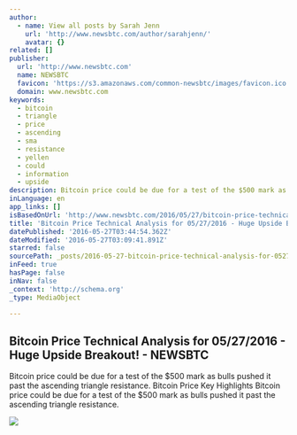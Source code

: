 ```yaml
---
author:
  - name: View all posts by Sarah Jenn
    url: 'http://www.newsbtc.com/author/sarahjenn/'
    avatar: {}
related: []
publisher:
  url: 'http://www.newsbtc.com'
  name: NEWSBTC
  favicon: 'https://s3.amazonaws.com/common-newsbtc/images/favicon.ico'
  domain: www.newsbtc.com
keywords:
  - bitcoin
  - triangle
  - price
  - ascending
  - sma
  - resistance
  - yellen
  - could
  - information
  - upside
description: Bitcoin price could be due for a test of the $500 mark as bulls pushed it past the ascending triangle resistance. Bitcoin Price Key Highlights Bitcoin price could be due for a test of the $500 mark as bulls pushed it past the ascending triangle resistance.
inLanguage: en
app_links: []
isBasedOnUrl: 'http://www.newsbtc.com/2016/05/27/bitcoin-price-technical-analysis-05272016-huge-upside-breakout/'
title: 'Bitcoin Price Technical Analysis for 05/27/2016 - Huge Upside Breakout! - NEWSBTC'
datePublished: '2016-05-27T03:44:54.362Z'
dateModified: '2016-05-27T03:09:41.891Z'
starred: false
sourcePath: _posts/2016-05-27-bitcoin-price-technical-analysis-for-05272016-huge-upsid.md
inFeed: true
hasPage: false
inNav: false
_context: 'http://schema.org'
_type: MediaObject

---
```

<article style=""><h1>Bitcoin Price Technical Analysis for 05/27/2016 - Huge Upside Breakout! - NEWSBTC</h1><p>Bitcoin price could be due for a test of the $500 mark as bulls pushed it past the ascending triangle resistance. Bitcoin Price Key Highlights Bitcoin price could be due for a test of the $500 mark as bulls pushed it past the ascending triangle resistance.</p><img src="http://s3.amazonaws.com/main-newsbtc-images/2016/05/27035358/160527_bitcoin.png" /></article>